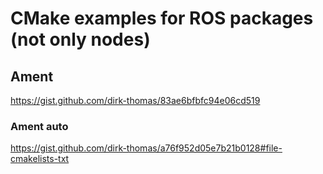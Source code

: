 # CMake examples for ROS packages (not only nodes)

## Ament
https://gist.github.com/dirk-thomas/83ae6bfbfc94e06cd519

### Ament auto
https://gist.github.com/dirk-thomas/a76f952d05e7b21b0128#file-cmakelists-txt